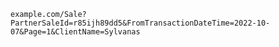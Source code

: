 `example.com/Sale?PartnerSaleId=r85ijh89dd5&FromTransactionDateTime=2022-10-07&Page=1&ClientName=Sylvanas`